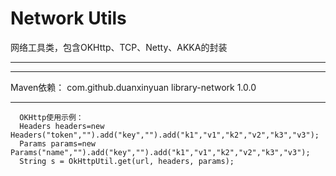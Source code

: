# Network Utils
网络工具类，包含OKHttp、TCP、Netty、AKKA的封装

--------

*****
Maven依赖：
        <dependency>
            <groupId>com.github.duanxinyuan</groupId>
            <artifactId>library-network</artifactId>
            <version>1.0.0</version>
        </dependency>
*****

````
  OKHttp使用示例：
  Headers headers=new Headers("token","").add("key","").add("k1","v1","k2","v2","k3","v3");
  Params params=new Params("name","").add("key","").add("k1","v1","k2","v2","k3","v3");
  String s = OkHttpUtil.get(url, headers, params);
````
